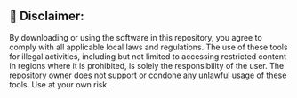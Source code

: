 ## 📜 Disclaimer:
By downloading or using the software in this repository, you agree to comply with all applicable local laws and regulations. The use of these tools for illegal activities, including but not limited to accessing restricted content in regions where it is prohibited, is solely the responsibility of the user. The repository owner does not support or condone any unlawful usage of these tools. Use at your own risk.